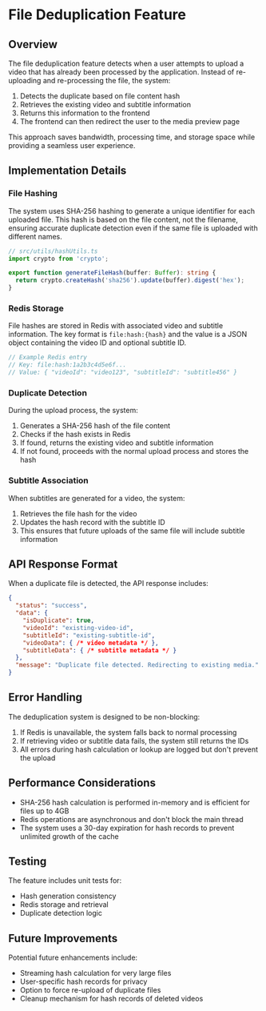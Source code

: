# File Deduplication Feature

## Overview

The file deduplication feature detects when a user attempts to upload a video that has already been processed by the application. Instead of re-uploading and re-processing the file, the system:

1. Detects the duplicate based on file content hash
2. Retrieves the existing video and subtitle information
3. Returns this information to the frontend
4. The frontend can then redirect the user to the media preview page

This approach saves bandwidth, processing time, and storage space while providing a seamless user experience.

## Implementation Details

### File Hashing

The system uses SHA-256 hashing to generate a unique identifier for each uploaded file. This hash is based on the file content, not the filename, ensuring accurate duplicate detection even if the same file is uploaded with different names.

```typescript
// src/utils/hashUtils.ts
import crypto from 'crypto';

export function generateFileHash(buffer: Buffer): string {
  return crypto.createHash('sha256').update(buffer).digest('hex');
}
```

### Redis Storage

File hashes are stored in Redis with associated video and subtitle information. The key format is `file:hash:{hash}` and the value is a JSON object containing the video ID and optional subtitle ID.

```typescript
// Example Redis entry
// Key: file:hash:1a2b3c4d5e6f...
// Value: { "videoId": "video123", "subtitleId": "subtitle456" }
```

### Duplicate Detection

During the upload process, the system:
1. Generates a SHA-256 hash of the file content
2. Checks if the hash exists in Redis
3. If found, returns the existing video and subtitle information
4. If not found, proceeds with the normal upload process and stores the hash

### Subtitle Association

When subtitles are generated for a video, the system:
1. Retrieves the file hash for the video
2. Updates the hash record with the subtitle ID
3. This ensures that future uploads of the same file will include subtitle information

## API Response Format

When a duplicate file is detected, the API response includes:

```json
{
  "status": "success",
  "data": {
    "isDuplicate": true,
    "videoId": "existing-video-id",
    "subtitleId": "existing-subtitle-id",
    "videoData": { /* video metadata */ },
    "subtitleData": { /* subtitle metadata */ }
  },
  "message": "Duplicate file detected. Redirecting to existing media."
}
```

## Error Handling

The deduplication system is designed to be non-blocking:

1. If Redis is unavailable, the system falls back to normal processing
2. If retrieving video or subtitle data fails, the system still returns the IDs
3. All errors during hash calculation or lookup are logged but don't prevent the upload

## Performance Considerations

- SHA-256 hash calculation is performed in-memory and is efficient for files up to 4GB
- Redis operations are asynchronous and don't block the main thread
- The system uses a 30-day expiration for hash records to prevent unlimited growth of the cache

## Testing

The feature includes unit tests for:
- Hash generation consistency
- Redis storage and retrieval
- Duplicate detection logic

## Future Improvements

Potential future enhancements include:
- Streaming hash calculation for very large files
- User-specific hash records for privacy
- Option to force re-upload of duplicate files
- Cleanup mechanism for hash records of deleted videos
